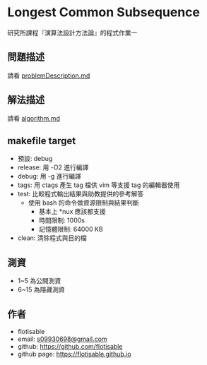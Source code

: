 # Longest Common Subsequence
  研究所課程『演算法設計方法論』的程式作業一
## 問題描述
   請看 [problemDescription.md](./problemDescription.md)
## 解法描述
   請看 [algorithm.md](./algorithm.md)
## makefile target
   - 預設: debug
   - release: 用 -O2 進行編譯
   - debug: 用 -g 進行編譯
   - tags: 用 ctags 產生 tag 檔供 vim 等支援 tag 的編輯器使用
   - test: 比較程式輸出結果與助教提供的參考解答
     - 使用 bash 的命令做資源限制與結果判斷
       - 基本上 *nux 應該都支援
       - 時間限制: 1000s
       - 記憶體限制: 64000 KB
   - clean: 清除程式與目的檔
## 測資
   - 1~5 為公開測資
   - 6~15 為隱藏測資
## 作者
   - flotisable
   - email: s09930698@gmail.com
   - github: https://github.com/flotisable
   - github page: https://flotisable.github.io